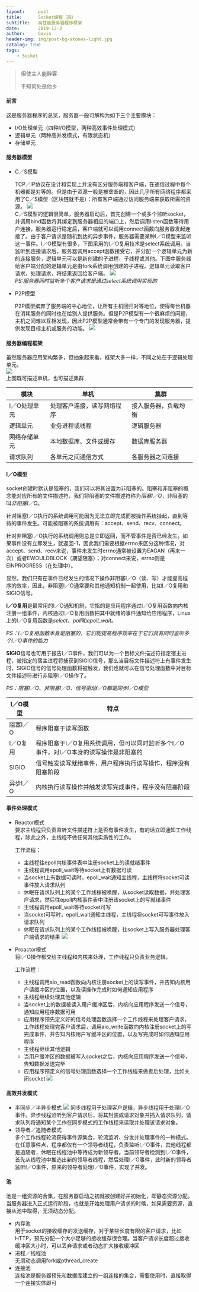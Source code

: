 ```yaml
---
layout:     post
title:      Socket编程（四）
subtitle:   高性能服务器程序框架
date:       2019-12-3
author:     Gavin
header-img: img/post-bg-stones-light.jpg
catalog: true
tags:
    - Socket
---
```


> 但使主人能醉客
> 
> 不知何处是他乡

#### 前言

这是服务器程序的总览，服务器一般可解构为如下三个主要模块：  

+ I/O处理单元（四种I/O模型，两种高效事件处理模式）
+ 逻辑单元（两种高并发模式，有限状态机）
+ 存储单元

#### 服务器模型

+ C／S模型  

	TCP／IP协议在设计和实现上并没有区分服务端和客户端，在通信过程中每个机器都是对等的。但是由于资源一般是被垄断的，因此几乎所有网络程序都采用了C／S模型（区块链就不是）：所有客户端通过访问服务端来获取所需的资源。
	![](http://gavinmandias.online/large/006tNbRwly1g9jclbgtxzj30dk0aojs4.jpg)  
	C／S模型的逻辑很简单，服务器启动后，首先创建一个或多个监听socket，并调用bind函数将其绑定到服务器相应的端口上，然后调用listen函数等待用户连接，服务器运行稳定后，客户端就可以调用connect函数向服务器发起连接了。由于客户请求是随机到达的异步事件，服务器需要某种I／O模型来监听这一事件。I／O模型有很多，下图采用的I／O复用技术是select系统调用。当监听到连接请求后，服务器调用accept函数接受它，并分配一个逻辑单元为新的连接服务，逻辑单元可以是新创建的子进程、子线程或其他。下图中服务器给客户端分配的逻辑单元是由fork系统调用创建的子进程。逻辑单元读取客户请求，处理请求，将结果返回给客户端。
	![](http://gavinmandias.online/large/006tNbRwly1g9jct1calxj30dx0drq4s.jpg)  
	*PS:服务器同时监听多个客户请求是通过select系统调用实现的*

+ P2P模型  

	P2P模型摈弃了服务端的中心地位，让所有主机回归对等地位，使得每台机器在消耗服务的同时也在给别人提供服务。但是P2P模型有一个很麻烦的问题，主机之间难以互相发现，因此P2P模型通常会带有一个专门的发现服务器，提供发现目标主机或服务的功能。
	![](http://gavinmandias.online/large/006tNbRwly1g9jcz5f58fj30dv06kt96.jpg)
	
#### 服务器编程框架

虽然服务器应用架构繁多，但抽象起来看，框架大多一样，不同之处在于逻辑处理单元。  
![](http://gavinmandias.online/large/006tNbRwly1g9jd1teksmj30d406l3yy.jpg)  
上图既可描述单机，也可描述集群  

模块 | 单机 | 集群
--- | --- | ---
I／O处理单元 | 处理客户连接，读写网络程序 | 接入服务器，负载均衡
逻辑单元 | 业务进程或线程 | 逻辑服务器
网络存储单元 | 本地数据库、文件或缓存 | 数据库服务器
请求队列 | 各单元之间通信方式 | 各服务器之间连接

#### I／O模型

socket创建时默认是阻塞的，我们可以将其设置为非阻塞的。阻塞和非阻塞的概念能对应所有的文件描述符，我们将阻塞的文件描述符称为*阻塞I／O*，非阻塞的叫*非阻塞I／O*。  

针对阻塞I／O执行的系统调用可能因为无法立即完成而被操作系统挂起，直到等待的事件发生。可能被阻塞的系统调用有：accept、send、recv、connect。  

针对非阻塞I／O执行的系统调用则总是立即返回，而不管事件是否已经发生。如果事件没有立即发生，就返回-1，因此我们需要根据errno来区分这种情况，对accept、send、recv来说，事件未发生时errno通常被设置为EAGAN（再来一次）或者EWOULDBLOCK（期望阻塞）；对connect来说，errno则是EINPROGRESS（在处理中）。  

显然，我们只有在事件已经发生的情况下操作非阻塞I／O（读、写）才能提高程序的效率，因此，非阻塞I／O通常要和其他通知机制一起使用，比如I／O复用和SIGIO信号。  

**I／O复用**是最常用的I／O通知机制，它指的是应用程序通过I／O复用函数向内核注册一组事件，内核通过I／O复用函数把其中就绪的事件通知给应用程序，Linux上的I／O复用函数是*select*、*poll*和*epoll\_wait*。

*PS：I／O复用函数本身是阻塞的，它们能提高程序效率在于它们具有同时监听多个I／O事件的能力*

**SIGIO**信号也可用于报告I／O事件，我们可以为一个目标文件描述符指定宿主进程，被指定的宿主进程将捕获到SIGIO信号，那么当目标文件描述符上有事件发生时，SIGIO信号的信号处理函数将被触发，我们也就可以在信号处理函数中对目标文件描述符进行非阻塞I／O操作了。  

*PS：阻塞I／O、非阻塞I／O、信号驱动I／O都是同步I／O模型*

I／O模型 | 特点
--- | ---
阻塞I／O | 程序阻塞于读写函数
I／O复用 | 程序阻塞于I／O复用系统调用，但可以同时监听多个I／O事件，对I／O本身的读写操作是非阻塞的
SIGIO | 信号触发读写就绪事件，用户程序执行读写操作，程序没有阻塞阶段
异步I／O | 内核执行读写操作并触发读写完成事件，程序没有阻塞阶段

#### 事件处理模式

+ Reactor模式  
	要求主线程只负责监听文件描述符上是否有事件发生，有的话立即通知工作线程，除此之外，主线程不做任何其他实质性的工作。
	
	工作流程：  
	
	+ 主线程往epoll内核事件表中注册socket上的读就绪事件
	+ 主线程调用epoll\_wait等待socket上有数据可读
	+ 当socket上有数据可读时，epoll\_wait通知主线程，主线程将socket可读事件放入请求队列
	+ 休眠在请求队列上的某个工作线程被唤醒，从socket读取数据，并处理客户请求，然后往epoll内核事件表中注册该socket上的写就绪事件
	+ 主线程调用epoll\_wait等待socket可写
	+ 当socket可写时，epoll\_wait通知主线程，主线程将socket可写事件放入请求队列
	+ 休眠在请求队列上的某个工作线程被唤醒，往socket上写入服务器处理客户端请求的结果
	![](http://gavinmandias.online/large/006tNbRwly1g9je5hlcd9j30h3055gmf.jpg)
	
+ Proactor模式  
	将I／O操作都交给主线程和内核来处理，工作线程只负责业务逻辑。  
	
	工作流程：  
	
	+ 主线程调用aio\_read函数向内核注册socket上的读写事件，并告知内核用户读缓冲区的位置，以及读操作完成时如何通知应用程序
	+ 主线程继续处理其他逻辑
	+ 当socket上的数据被读入用户缓冲区后，内核向应用程序发送一个信号，通知应用程序数据可用
	+ 应用程序预先定义好的信号处理函数选择一个工作线程来处理客户请求，工作线程处理完客户请求后，调用aio\_write函数向内核注册socket上的写完成事件，并告知内核用户写缓冲区的位置，以及写完成时如何通知应用程序
	+ 主线程继续其他逻辑
	+ 当用户缓冲区的数据被写入socket之后，内核向应用程序发送一个信号，告知数据发送完毕
	+ 应用程序预定义的信号处理函数选择一个工作线程来做善后处理，比如关闭socket
	![](http://gavinmandias.online/large/006tNbRwly1g9jeedsxomj30gu04wgmh.jpg)
	
#### 高效并发模式

+ 半同步／半异步模式
	![](http://gavinmandias.online/large/006tNbRwly1g9jev6ppt9j30gj0ef0uj.jpg)
	同步线程用于处理客户逻辑，异步线程用于处理I／O事件。异步线程监听到客户请求后，将其封装成请求对象并插入请求队列，请求队列将通知某个工作在同步模式的工作线程来读取并处理该请求对象。
+ 领导者／追随者模式  
	多个工作线程轮流获得事件源集合，轮流监听、分发并处理事件的一种模式。在任意事件点，程序都仅有一个领导者线程，负责监听I／O事件，其他线程都是追随者，休眠在线程池中等待成为新领导者。当前领导者检测到I／O事件，首先从线程池中推选出新的领导者线程，然后处理I／O事件，此时新的领导者监听I／O事件，原来的领导者处理I／O事件，实现了并发。

#### 池

池是一组资源的合集，在服务器启动之初就被创建好并初始化，即静态资源分配。当服务器进入正式运行阶段，也就是开始处理用户请求的时候，如果需要资源，直接从池中取得，无须动态分配。  

+ 内存池  
	用于socket的接收缓存的发送缓存，对于某些长度有限的客户请求，比如HTTP，预先分配一个大小足够的接收缓存很合理。当客户请求长度超过接收缓冲区大小时，可以丢弃请求或者动态扩大接收缓冲区
+ 进程／线程池  
	无须动态调用fork或pthread\_create
+ 连接池  
	连接池是服务器预先和数据库建立的一组连接的集合，需要使用时，直接取得一个连接实体即可


	

